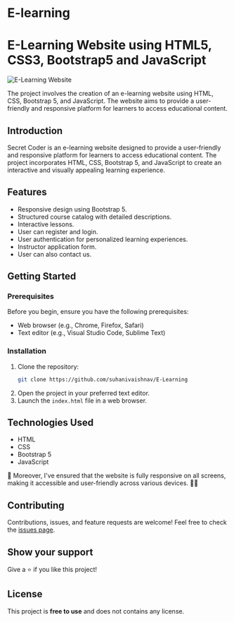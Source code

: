 # E-learning
# E-Learning Website using HTML5, CSS3, Bootstrap5 and JavaScript 

![E-Learning Website](preview.jpg)

The project involves the creation of an e-learning website using HTML, CSS, Bootstrap 5, and JavaScript. The website aims to provide a user-friendly and responsive platform for learners to access educational content. 


## Introduction

Secret Coder is an e-learning website designed to provide a user-friendly and responsive platform for learners to access educational content. The project incorporates HTML, CSS, Bootstrap 5, and JavaScript to create an interactive and visually appealing learning experience.

## Features

- Responsive design using Bootstrap 5.
- Structured course catalog with detailed descriptions.
- Interactive lessons.
- User can register and login.
- User authentication for personalized learning experiences.
- Instructor application form.
- User can also contact us.

## Getting Started

### Prerequisites

Before you begin, ensure you have the following prerequisites:

- Web browser (e.g., Chrome, Firefox, Safari)
- Text editor (e.g., Visual Studio Code, Sublime Text)

### Installation

1. Clone the repository:
   ```bash
   git clone https://github.com/suhanivaishnav/E-Learning

2. Open the project in your preferred text editor.
3. Launch the `index.html` file in a web browser.

## Technologies Used

- HTML
- CSS
- Bootstrap 5
- JavaScript

📱 Moreover, I've ensured that the website is fully responsive on all screens, making it accessible and user-friendly across various devices. 📱💡

## Contributing 

Contributions, issues, and feature requests are welcome! Feel free to check the [issues page](/issues).

## Show your support 

Give a ⭐️ if you like this project!


## License

This project is **free to use** and does not contains any license.
